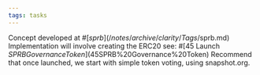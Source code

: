 ```yaml
---
tags: tasks
---
```

Concept developed at #[$sprb](/notes/archive/clarity/Tags/$sprb.md) 
Implementation will involve creating the ERC20 see: #[45 Launch $SPRB Governance Token](45%20Launch%20$SPRB%20Governance%20Token) 
Recommend that once launched, we start with simple token voting, using snapshot.org.